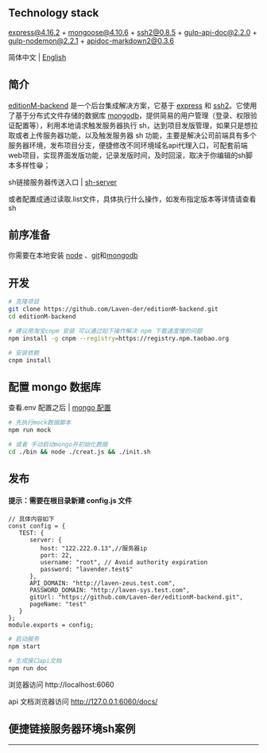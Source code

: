 ## Technology stack

express@4.16.2 + mongoose@4.10.6 + ssh2@0.8.5 + gulp-api-doc@2.2.0 + gulp-nodemon@2.2.1 + apidoc-markdown2@0.3.6

简体中文 | [English](./README.md)

## 简介

[editionM-backend](https://github.com/Laven-der/editionM-backend) 是一个后台集成解决方案，它基于 [express](https://www.expressjs.com.cn/) 和 [ssh2](https://www.npmjs.com/package/ssh2)。它使用了基于分布式文件存储的数据库
[mongodb](https://www.mongodb.org.cn/)，提供简易的用户管理（登录、权限验证配置等），利用本地请求触发服务器执行 sh，达到项目发版管理，如果只是想拉取或者上传服务器功能，以及触发服务器 sh 功能，主要是解决公司前端具有多个服务器环境，发布项目分支，便捷修改不同环境域名api代理入口，可配套前端web项目，实现界面发版功能，记录发版时间，及时回滚，取决于你编辑的sh脚本多样性😁；

sh链接服务器传送入口 | [sh-server](./bin/sh-utils/start.sh)

或者配置成通过读取.list文件，具体执行什么操作，如发布指定版本等详情请查看sh
## 前序准备

你需要在本地安装 [node](http://nodejs.org/) 、[git](https://git-scm.com/)和[mongodb](https://www.mongodb.org.cn/)

## 开发

```bash
# 克隆项目
git clone https://github.com/Laven-der/editionM-backend.git
cd editionM-backend

# 建议用淘宝cnpm 安装 可以通过如下操作解决 npm 下载速度慢的问题
npm install -g cnpm --registry=https://registry.npm.taobao.org

# 安装依赖
cnpm install

```

## 配置 mongo 数据库

查看.env 配置之后 | [mongo 配置](./MONGOD.md)

```bash
# 先执行mock数据脚本
npm run mock

# 或者 手动启动mongo并初始化数据
cd ./bin && node ./creat.js && ./init.sh

```

## 发布

#### 提示：需要在根目录新建 config.js 文件

```
// 具体内容如下
const config = {
   TEST: {
      server: {
         host: "122.222.0.13",//服务器ip
         port: 22,
         username: "root", // Avoid authority expiration
         password: "lavender.test$"
      },
      API_DOMAIN: "http://laven-zeus.test.com",
      PASSWORD_DOMAIN: "http://laven-sys.test.com",
      gitUrl: "https://github.com/Laven-der/editionM-backend.git",
      pageName: "test"
   }
};
module.exports = config;
```

```bash
# 启动服务
npm start

# 生成接口api文档
npm run doc

```

浏览器访问 http://localhost:6060

api 文档浏览器访问 http://127.0.0.1:6060/docs/


## 便捷链接服务器环境sh案例



---
